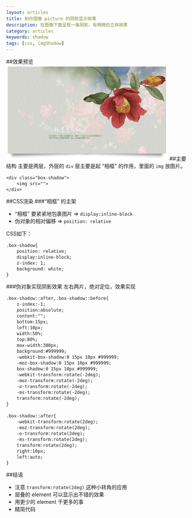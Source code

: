 ```yaml
---
layout: articles
title: 制作图像 picture 的阴影显示效果
description: 在图像下面呈现一条阴影，有稍微的立体效果
category: articles
keywords: shadow
tags: [css, imgShadow]
---
```

##效果预览
![imgShadow](/images/articles/imgShadow/imgShadow-1.png "效果图")
##主要结构
主要是两层，外层的 `div` 层主要是起 “相框” 的作用，里面的 `img` 放图片。
	
	<div class="box-shadow">
		<img src="">
	</div>

##CSS渲染
###“相框” 的主架
* “相框” 要紧紧地包裹图片 => `display:inline-block`
* 伪对象的相对偏移 => `position: relative`

CSS如下：

	.box-shadow{
		position: relative;
		display:inline-block;
		z-index: 1;
		background: white;
	}

###伪对象实现阴影效果
左右两片，绝对定位，效果实现

	.box-shadow::after,.box-shadow::before{
		z-index:-1;
		position:absolute;
		content:"";
		bottom:15px;
		left:10px;
		width:50%;
		top:80%;
		max-width:300px;
		background:#999999;
		-webkit-box-shadow:0 15px 10px #999999;
		-moz-box-shadow:0 15px 10px #999999;
		box-shadow:0 15px 10px #999999;
		-webkit-transform:rotate(-2deg);
		-moz-transform:rotate(-2deg);
		-o-transform:rotate(-2deg);
		-ms-transform:rotate(-2deg);
		transform:rotate(-2deg);
	}

	.box-shadow::after{
		-webkit-transform:rotate(2deg);
		-moz-transform:rotate(2deg);
		-o-transform:rotate(2deg);
		-ms-transform:rotate(2deg);
		transform:rotate(2deg);
		right:10px;
		left:auto;
	}

##结语
* 注意 `transform:rotate(2deg)` 这种小转角的应用
* 层叠的 element 可以显示出不错的效果
* 用更少的 element 干更多的事
* 精简代码